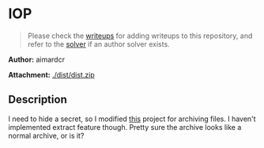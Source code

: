 # IOP

> Please check the [writeups](./writeups/) for adding writeups to this repository, and refer to the [solver](./solver/) if an author solver exists.

**Author:** aimardcr

**Attachment:** [./dist/dist.zip](./dist/dist.zip)


## Description
I need to hide a secret, so I modified [this](http://www.artpol-software.com/) project for archiving files.
I haven't implemented extract feature though. Pretty sure the archive looks like a normal archive, or is it?

